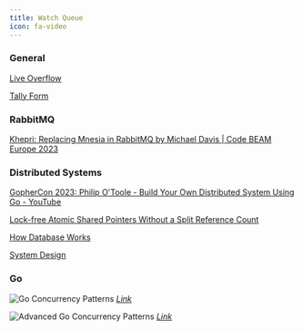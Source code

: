 ```yaml
---
title: Watch Queue
icon: fa-video
---
```


### General

[Live Overflow](https://youtube.com/@liveoverflow)

[Tally Form](https://www.youtube.com/watch?v=axrCi6i2RLs&ab_channel=cmf)

### RabbitMQ

[Khepri: Replacing Mnesia in RabbitMQ by Michael Davis | Code BEAM Europe 2023](https://www.youtube.com/watch?v=whVqpgvep90&ab_channel=CodeSync)

### Distributed Systems

[GopherCon 2023: Philip O'Toole - Build Your Own Distributed System Using Go - YouTube](https://youtu.be/8XbxQ1Epi5w)

[Lock-free Atomic Shared Pointers Without a Split Reference Count](https://www.youtube.com/watch?v=lNPZV9Iqo3U&ab_channel=CppCon)

[How Database Works](https://youtube.com/playlist?list=PLsdq-3Z1EPT2C-Da7Jscr7NptGcIZgQ2l)

[System Design](https://youtube.com/watch?v=s9Qh9fWeOAk)


### Go

![Go Concurrency Patterns](http://localhost:8095/SCR-20250414-bkwi-2.png)
*[Link](https://youtu.be/f6kdp27TYZs)*


![Advanced Go Concurrency Patterns](http://localhost:8095/SCR-20250414-bjsz-2.png)
*[Link](https://youtu.be/QDDwwePbDtw)*